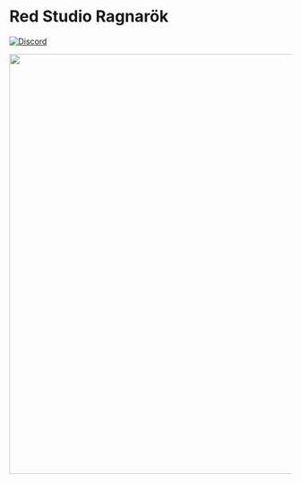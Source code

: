 # Red Studio Ragnarök

[![Discord](https://img.shields.io/discord/807316234436608020?color=586AEA&style=for-the-badge&label=Discord&logo=discord)](https://discord.gg/hKpUYx7VwS)

<p align="center">
  <img src="https://user-images.githubusercontent.com/82710983/136362452-cde321fd-3dda-483d-afa3-bd1a546af7c0.png" width="750" />
  </p>
  
<!--<a href="https://github.com/Red-Studio-Ragnarok/Alesia">  
  <img align="center" src="https://github-readme-stats.vercel.app/api/pin/?username=Red-Studio-Ragnarok&repo=Alesia&theme=github_dark&hide_border=true" />-->
